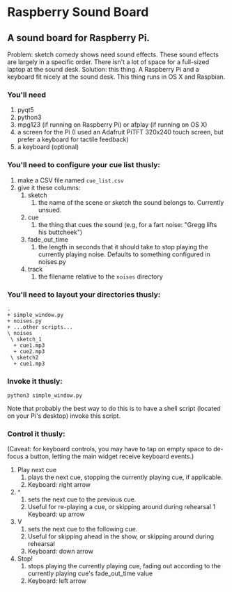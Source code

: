 # Raspberry Sound Board

## A sound board for Raspberry Pi.

Problem: sketch comedy shows need sound effects. These sound effects are largely in a specific order. There isn't a lot of space for a full-sized laptop at the sound desk. 
Solution: this thing. A Raspberry Pi and a keyboard fit nicely at the sound desk. This thing runs in OS X and Raspbian.

### You'll need
1. pyqt5
1. python3
1. mpg123 (if running on Raspberry Pi) or afplay (if running on OS X)
1. a screen for the Pi (I used an Adafruit PiTFT 320x240 touch screen, but prefer a keyboard for tactile feedback)
1. a keyboard (optional)

### You'll need to configure your cue list thusly:
1. make a CSV file named `cue_list.csv`
1. give it these columns:
   1. sketch
      1. the name of the scene or sketch the sound belongs to. Currently unsued.
   1. cue
      1. the thing that cues the sound (e.g, for a fart noise: "Gregg lifts his buttcheek")
   1. fade_out_time
      1. the length in seconds that it should take to stop playing the currently playing noise. Defaults to something configured in noises.py
   1. track  
      1. the filename relative to the `noises` directory

### You'll need to layout your directories thusly:
```
.
+ simple_window.py
+ noises.py
+ ...other scripts...
\ noises
 \ sketch_1
  + cue1.mp3
  + cue2.mp3
 \ sketch2
  + cue1.mp3
```

### Invoke it thusly:
```
python3 simple_window.py
```
Note that probably the best way to do this is to have a shell script (located on your Pi's desktop) invoke this script.

### Control it thusly:
(Caveat: for keyboard controls, you may have to tap on empty space to de-focus a button, letting the main widget receive keyboard events.)
1. Play next cue
   1. plays the next cue, stopping the currently playing cue, if applicable.
   1. Keyboard: right arrow
1. ^
   1. sets the next cue to the previous cue. 
   1. Useful for re-playing a cue, or skipping around during rehearsal
   1 Keyboard: up arrow
1. V
   1. sets the next cue to the following cue.
   1. Useful for skipping ahead in the show, or skipping around during rehearsal
   1. Keyboard: down arrow
1. Stop!
   1. stops playing the currently playing cue, fading out according to the currently playing cue's fade_out_time value
   1. Keyboard: left arrow
